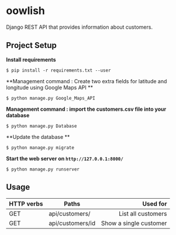 # oowlish
 Django REST API that provides information about customers.

## Project Setup


**Install requirements**

```console
$ pip install -r requirements.txt --user
```
**Management command : Create two extra fields for latitude and longitude using Google Maps API **

```console
$ python manage.py Google_Maps_API
```
**Management command : import the customers.csv file into your database**

```console
$ python manage.py Database
```


**Update the database **

```console
$ python manage.py migrate
```

**Start the web server on `http://127.0.0.1:8000/`**

```console
$ python manage.py runserver
```
## Usage

| HTTP verbs | Paths  | Used for |
| ---------- | ------ | --------:|
| GET | api/customers/|List all customers|
| GET | api/customers/id | Show a single customer |
